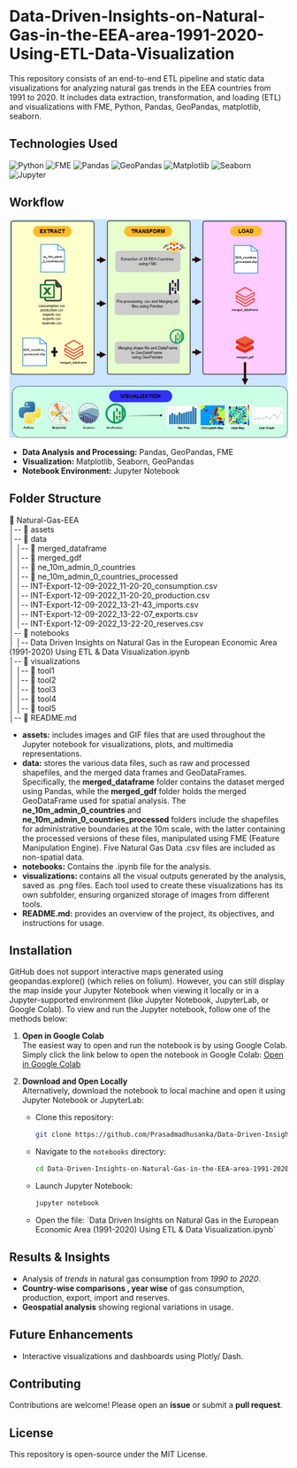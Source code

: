 # Data-Driven-Insights-on-Natural-Gas-in-the-EEA-area-1991-2020-Using-ETL-Data-Visualization
This repository consists of an end-to-end ETL pipeline and static data visualizations for analyzing natural gas trends in the EEA countries from 1991 to 2020. It includes data extraction, transformation, and loading (ETL) and visualizations with FME, Python, Pandas, GeoPandas, matplotlib, seaborn.

## **Technologies Used**
![Python](https://img.shields.io/badge/python-3670A0?style=for-the-badge&logo=python&logoColor=ffdd54) ![FME](https://img.shields.io/badge/FME-FCCF00?style=for-the-badge&logo=fme&logoColor=black) ![Pandas](https://img.shields.io/badge/pandas-%23150458.svg?style=for-the-badge&logo=pandas&logoColor=white&color=4B164C) ![GeoPandas](https://img.shields.io/badge/GeoPandas-00876c.svg?style=for-the-badge&logo=geopandas&logoColor=white) ![Matplotlib](https://img.shields.io/badge/Matplotlib-%23ffffff.svg?style=for-the-badge&logo=Matplotlib&logoColor=black&color=E52020) ![Seaborn](https://img.shields.io/badge/Seaborn-1f77b4.svg?style=for-the-badge&logo=seaborn&logoColor=white&color=C14600) ![Jupyter](https://img.shields.io/badge/Jupyter-DA5B0B?style=for-the-badge&logo=jupyter&logoColor=white)

## **Workflow**
![Workflow](https://github.com/UpekshaIndeewari/Data-Driven-Insights-on-Natural-Gas-in-the-EEA-area-1991-2020-Using-ETL-Data-Visualization/blob/main/Workflow.png)

- **Data Analysis and Processing:** Pandas, GeoPandas, FME
- **Visualization:** Matplotlib, Seaborn, GeoPandas
- **Notebook Environment:** Jupyter Notebook

## **Folder Structure**
📂 Natural-Gas-EEA  
│-- 📁 assets  
│-- 📁 data  
│   │-- 📁 merged_dataframe   
│   │-- 📁 merged_gdf  
│   │-- 📁 ne_10m_admin_0_countries  
│   │-- 📁 ne_10m_admin_0_countries_processed  
│   │-- INT-Export-12-09-2022_11-20-20_consumption.csv  
│   │-- INT-Export-12-09-2022_11-20-20_production.csv  
│   │-- INT-Export-12-09-2022_13-21-43_imports.csv  
│   │-- INT-Export-12-09-2022_13-22-07_exports.csv  
│   │-- INT-Export-12-09-2022_13-22-20_reserves.csv  
│-- 📁 notebooks  
│   │-- Data Driven Insights on Natural Gas in the European Economic Area (1991-2020) Using ETL & Data Visualization.ipynb  
│-- 📁 visualizations  
│   │-- 📁 tool1  
│   │-- 📁 tool2  
│   │-- 📁 tool3  
│   │-- 📁 tool4  
│   │-- 📁 tool5  
│-- 📄 README.md

- **assets:** includes images and GIF files that are used throughout the Jupyter notebook for visualizations, plots, and multimedia representations.
- **data:** stores the various data files, such as raw and processed shapefiles, and the merged data frames and GeoDataFrames.
  Specifically, the **merged_dataframe** folder contains the dataset merged using Pandas, while the **merged_gdf** folder holds the merged GeoDataFrame used for spatial analysis. The **ne_10m_admin_0_countries** and **ne_10m_admin_0_countries_processed** folders include the shapefiles for administrative boundaries at the 10m scale, with the latter containing the processed versions of these files, manipulated using FME (Feature Manipulation Engine). Five Natural Gas Data .csv files are included as non-spatial data.
- **notebooks:** Contains the .ipynb file for the analysis.
- **visualizations:** contains all the visual outputs generated by the analysis, saved as .png files. Each tool used to create these visualizations has its own subfolder, ensuring organized storage of images from different tools.
- **README.md:** provides an overview of the project, its objectives, and instructions for usage.

## Installation
GitHub does not support interactive maps generated using geopandas.explore() (which relies on folium). However, you can still display the map inside your Jupyter Notebook when viewing it locally or in a Jupyter-supported environment (like Jupyter Notebook, JupyterLab, or Google Colab). To view and run the Jupyter notebook, follow one of the methods below:

1. **Open in Google Colab**  
   The easiest way to open and run the notebook is by using Google Colab. Simply click the link below to open the notebook in Google Colab:
   [Open in Google Colab](https://colab.research.google.com/github/Prasadmadhusanka/Data-Driven-Insights-on-Natural-Gas-in-the-EEA-area-1991-2020-Using-ETL-Data-Visualization/blob/main/notebooks/Data%20Driven%20Insights%20on%20Natural%20Gas%20in%20the%20European%20Economic%20Area%20(1991-2020)%20Using%20ETL%20%26%20Data%20Visualization.ipynb)
   
2. **Download and Open Locally**  
   Alternatively, download the notebook to local machine and open it using Jupyter Notebook or JupyterLab:
   - Clone this repository:
     ```bash
     git clone https://github.com/Prasadmadhusanka/Data-Driven-Insights-on-Natural-Gas-in-the-EEA-area-1991-2020-Using-ETL-Data-Visualization.git
     ```
   - Navigate to the `notebooks` directory:
     ```bash
     cd Data-Driven-Insights-on-Natural-Gas-in-the-EEA-area-1991-2020-Using-ETL-Data-Visualization/notebooks
     ```
   - Launch Jupyter Notebook:
     ```bash
     jupyter notebook
     ```
   - Open the file: ´Data Driven Insights on Natural Gas in the European Economic Area (1991-2020) Using ETL & Data Visualization.ipynb`

## **Results & Insights**
- Analysis of *trends* in natural gas consumption from *1990 to 2020*.
- **Country-wise comparisons , year wise** of gas consumption, production, export, import and reserves.
- **Geospatial analysis** showing regional variations in usage.

## Future Enhancements
- Interactive visualizations and dashboards using Plotly/ Dash.

## **Contributing**
Contributions are welcome! Please open an **issue** or submit a **pull request**.

## **License**
This repository is open-source under the MIT License.






